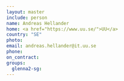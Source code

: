 ```yaml
---
layout: master
include: person
name: Andreas Hellander
home: <a href="https://www.uu.se/">UU</a>
country: "SE"
photo:
email: andreas.hellander@it.uu.se
phone:
on_contract:
groups:
  glenna2-sg:
---
```


